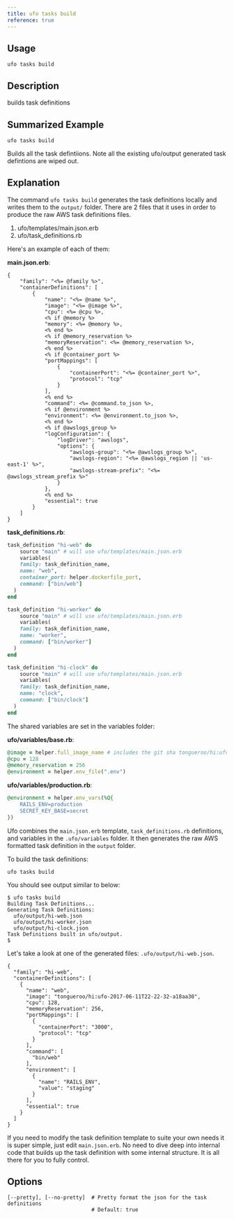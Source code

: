 ```yaml
---
title: ufo tasks build
reference: true
---
```


## Usage

    ufo tasks build

## Description

builds task definitions

## Summarized Example

    ufo tasks build

Builds all the task defintiions. Note all the existing ufo/output generated task defintions are wiped out.

## Explanation

The command `ufo tasks build` generates the task definitions locally and writes them to the `output/` folder.  There are 2 files that it uses in order to produce the raw AWS task definitions files.

1. ufo/templates/main.json.erb
2. ufo/task_definitions.rb

Here's an example of each of them:

**main.json.erb**:

    {
        "family": "<%= @family %>",
        "containerDefinitions": [
            {
                "name": "<%= @name %>",
                "image": "<%= @image %>",
                "cpu": <%= @cpu %>,
                <% if @memory %>
                "memory": <%= @memory %>,
                <% end %>
                <% if @memory_reservation %>
                "memoryReservation": <%= @memory_reservation %>,
                <% end %>
                <% if @container_port %>
                "portMappings": [
                    {
                        "containerPort": "<%= @container_port %>",
                        "protocol": "tcp"
                    }
                ],
                <% end %>
                "command": <%= @command.to_json %>,
                <% if @environment %>
                "environment": <%= @environment.to_json %>,
                <% end %>
                <% if @awslogs_group %>
                "logConfiguration": {
                    "logDriver": "awslogs",
                    "options": {
                        "awslogs-group": "<%= @awslogs_group %>",
                        "awslogs-region": "<%= @awslogs_region || 'us-east-1' %>",
                        "awslogs-stream-prefix": "<%= @awslogs_stream_prefix %>"
                    }
                },
                <% end %>
                "essential": true
            }
        ]
    }

**task_definitions.rb**:

```ruby
task_definition "hi-web" do
    source "main" # will use ufo/templates/main.json.erb
    variables(
    family: task_definition_name,
    name: "web",
    container_port: helper.dockerfile_port,
    command: ["bin/web"]
  )
end

task_definition "hi-worker" do
    source "main" # will use ufo/templates/main.json.erb
    variables(
    family: task_definition_name,
    name: "worker",
    command: ["bin/worker"]
  )
end

task_definition "hi-clock" do
    source "main" # will use ufo/templates/main.json.erb
    variables(
    family: task_definition_name,
    name: "clock",
    command: ["bin/clock"]
  )
end
```

The shared variables are set in the variables folder:

**ufo/variables/base.rb**:

```ruby
@image = helper.full_image_name # includes the git sha tongueroo/hi:ufo-[sha].
@cpu = 128
@memory_reservation = 256
@environment = helper.env_file(".env")
```

**ufo/variables/production.rb**:

```ruby
@environment = helper.env_vars(%Q{
    RAILS_ENV=production
    SECRET_KEY_BASE=secret
})
```

Ufo combines the `main.json.erb` template, `task_definitions.rb` definitions, and variables in the `.ufo/variables` folder.  It then generates the raw AWS formatted task definition in the `output` folder.

To build the task definitions:

    ufo tasks build

You should see output similar to below:

    $ ufo tasks build
    Building Task Definitions...
    Generating Task Definitions:
      ufo/output/hi-web.json
      ufo/output/hi-worker.json
      ufo/output/hi-clock.json
    Task Definitions built in ufo/output.
    $

Let's take a look at one of the generated files: `.ufo/output/hi-web.json`.

    {
      "family": "hi-web",
      "containerDefinitions": [
        {
          "name": "web",
          "image": "tongueroo/hi:ufo-2017-06-11T22-22-32-a18aa30",
          "cpu": 128,
          "memoryReservation": 256,
          "portMappings": [
            {
              "containerPort": "3000",
              "protocol": "tcp"
            }
          ],
          "command": [
            "bin/web"
          ],
          "environment": [
            {
              "name": "RAILS_ENV",
              "value": "staging"
            }
          ],
          "essential": true
        }
      ]
    }

If you need to modify the task definition template to suite your own needs it is super simple, just edit `main.json.erb`.  No need to dive deep into internal code that builds up the task definition with some internal structure.  It is all there for you to fully control.


## Options

```
[--pretty], [--no-pretty]  # Pretty format the json for the task definitions
                           # Default: true
```

